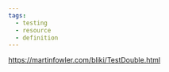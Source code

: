```yaml
---
tags:
  - testing
  - resource
  - definition
---
```


https://martinfowler.com/bliki/TestDouble.html